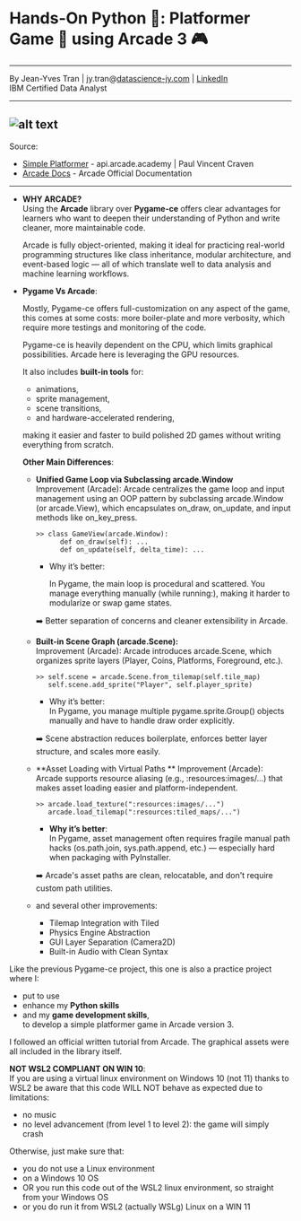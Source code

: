 # **Hands-On Python 🐍: Platformer Game 🧱 using Arcade 3 🎮**

---

By Jean-Yves Tran | jy.tran@[datascience-jy.com](https://datascience-jy.com) | [LinkedIn](https://www.linkedin.com/in/jytran-datascience/)  
IBM Certified Data Analyst 

---
![alt text](jeanyves-tran_python_arcadeV3_gameDev_2025-03-28-1.gif)
---

Source: 
- [Simple Platformer](https://api.arcade.academy/en/latest/tutorials/platform_tutorial/index.html) - api.arcade.academy |  Paul Vincent Craven
- [Arcade Docs](https://api.arcade.academy/en/latest/index.html) - Arcade Official Documentation
---

- **WHY ARCADE?**  
  Using the **Arcade** library over **Pygame-ce** offers clear advantages for learners who want to deepen their understanding of Python and write cleaner, more maintainable code. 
  
  Arcade is fully object-oriented, making it ideal for practicing real-world programming structures like class inheritance, modular architecture, and event-based logic — all of which translate well to data analysis and machine learning workflows. 

- **Pygame Vs Arcade**:
  
  Mostly, Pygame-ce offers full-customization on any aspect of the game, this comes at some costs: more boiler-plate and more verbosity, which require more testings and monitoring of the code. 
  
  Pygame-ce is heavily dependent on the CPU, which limits graphical possibilities. Arcade here is leveraging the GPU resources. 
  
  It also includes **built-in tools** for:
  - animations, 
  - sprite management, 
  - scene transitions, 
  - and hardware-accelerated rendering,   
  
  making it easier and faster to build polished 2D games without writing everything from scratch.  

  **Other Main Differences**: 
  - **Unified Game Loop via Subclassing arcade.Window**  
    Improvement (Arcade): Arcade centralizes the game loop and input management using an OOP pattern by subclassing arcade.Window (or arcade.View), which encapsulates on_draw, on_update, and input methods like on_key_press.

        >> class GameView(arcade.Window):  
              def on_draw(self): ...  
              def on_update(self, delta_time): ...  
    
    - Why it’s better:  
  
      In Pygame, the main loop is procedural and scattered. You manage everything manually (while running:), making it harder to modularize or swap game states.

    ➡️ Better separation of concerns and cleaner extensibility in Arcade.

  - **Built-in Scene Graph (arcade.Scene):**  
    Improvement (Arcade): Arcade introduces arcade.Scene, which organizes sprite layers (Player, Coins, Platforms, Foreground, etc.).

        >> self.scene = arcade.Scene.from_tilemap(self.tile_map)
           self.scene.add_sprite("Player", self.player_sprite)
    
    - Why it’s better:  
    In Pygame, you manage multiple pygame.sprite.Group() objects manually and have to handle draw order explicitly.

    ➡️ Scene abstraction reduces boilerplate, enforces better layer structure, and scales more easily.

  - **Asset Loading with Virtual Paths ** 
    Improvement (Arcade): Arcade supports resource aliasing (e.g., :resources:images/...) that makes asset loading easier and platform-independent.

        >> arcade.load_texture(":resources:images/...")
           arcade.load_tilemap(":resources:tiled_maps/...")
    
    - **Why it’s better**:  
    In Pygame, asset management often requires fragile manual path hacks (os.path.join, sys.path.append, etc.) — especially hard when packaging with PyInstaller.

    ➡️ Arcade's asset paths are clean, relocatable, and don't require custom path utilities.
  
  - and several other improvements: 
    - Tilemap Integration with Tiled
    - Physics Engine Abstraction
    - GUI Layer Separation (Camera2D)
    - Built-in Audio with Clean Syntax

Like the previous Pygame-ce project, this one is also a practice project where I:
- put to use 
- enhance my **Python skills**
- and my **game development skills**,  
to develop a simple platformer game in Arcade version 3.  

I followed an official written tutorial from Arcade. 
The graphical assets were all included in the library itself. 

**NOT WSL2 COMPLIANT ON WIN 10**:  
If you are using a virtual linux environment on Windows 10 (not 11) thanks to WSL2 be aware that this code WILL NOT behave as expected due to limitations:  
- no music
- no level advancement (from level 1 to level 2): the game will simply crash

Otherwise, just make sure that:
- you do not use a Linux environment
- on a Windows 10 OS
- OR you run this code out of the WSL2 linux environment, so straight from your Windows OS
- or you do run it from WSL2 (actually WSLg) Linux on a WIN 11

